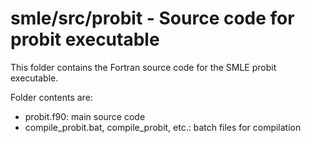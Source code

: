 # smle/src/probit - Source code for probit executable

This folder contains the Fortran source code for the SMLE probit executable.

Folder contents are:
 - probit.f90: main source code 
 - compile_probit.bat, compile_probit, etc.: batch files for compilation
 
 